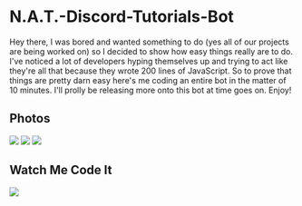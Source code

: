 # N.A.T.-Discord-Tutorials-Bot
Hey there, I was bored and wanted something to do (yes all of our projects are being worked on) so I decided to show how easy things really are to do. I've noticed a lot of developers hyping themselves up and trying to act like they're all that because they wrote 200 lines of JavaScript. So to prove that things are pretty darn easy here's me coding an entire bot in the matter of 10 minutes. I'll prolly be releasing more onto this bot at time goes on. Enjoy!

## Photos 
![](https://i.imgur.com/0WaVBhz.png)
![](https://i.imgur.com/NKrXChq.png)
![](https://i.imgur.com/NCucnyL.png)

## Watch Me Code It
[![](https://img.youtube.com/vi/MGHoeDQxeJY/0.jpg)](http://www.youtube.com/watch?v=MGHoeDQxeJY)
